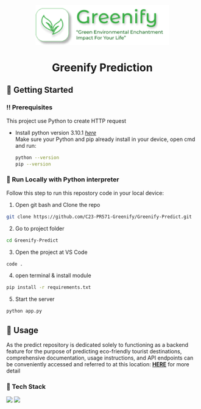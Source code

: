 <div align="center">

  <img src="https://github.com/C23-PR571-Greenify/Greenify-Documentation/blob/main/logo.png" alt="logo" width="350" height="auto" />
  <h1>Greenify Prediction</h1>
  
</div>

<!-- Getting Started -->
## 	:toolbox: Getting Started

<!-- Prerequisites -->
### :bangbang: Prerequisites

This project use Python to create HTTP request

* Install python version 3.10.1 <a href="https://www.python.org/downloads/release/python-3101/">*here*<a/> <br />
  Make sure your Python and pip already install in your device, open cmd and run:
  ```bash
  python --version
  pip --version
  ```
  
 
  <!-- Installation -->
### :running: Run Locally with Python interpreter

Follow this step to run this repostory code in your local device:
  1. Open git bash and Clone the repo
   ```sh
   git clone https://github.com/C23-PR571-Greenify/Greenify-Predict.git
   ```
  2. Go to project folder 
  ``` sh
  cd Greenify-Predict
  ``` 
3. Open the project at VS Code 
  ``` sh
  code . 
  ``` 
  4. open terminal & install module
  ``` sh
  pip install -r requirements.txt
  ``` 
  5.  Start the server
   ```sh
   python app.py
   ```
  
  <!-- Usage -->
## :eyes: Usage
 As the predict repository is dedicated solely to functioning as a backend feature for the purpose of predicting eco-friendly tourist destinations, comprehensive documentation, usage instructions, and API endpoints can be conveniently accessed and referred to at this location: <a href="https://github.com/C23-PR571-Greenify/Greenify-Backend">**HERE**</a> for more detail
  
 <!-- TechStack -->
### :space_invader: Tech Stack
  <img src="https://img.shields.io/badge/TensorFlow-FF6F00?style=for-the-badge&logo=tensorflow&logoColor=white" />
  <img src="https://img.shields.io/badge/flask-%23000.svg?style=for-the-badge&logo=flask&logoColor=white" />
 
